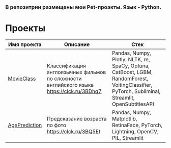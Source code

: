 ### В репозитрии размещены мои Pet-проэкты. Язык - Python. 

# Проекты

| Имя проекта                                                   | Описание                                                                                                                                                                                                                                                                                                                                                                                   | Стек                                                                                                                                                   |
|---------------------------------------------------------------|--------------------------------------------------------------------------------------------------------------------------------------------------------------------------------------------------------------------------------------------------------------------------------------------------------------------------------------------------------------------------------------------|--------------------------------------------------------------------------------------------------------------------------------------------------------|
| [MovieClass](MovieClass/)                              | Классификация англоязычных фильмов по сложности английского языка https://clck.ru/3BDhq7                                                                                                                                              | Pandas, Numpy, Plotly, NLTK, re, SpaCy, Optuna,  CatBoost, LGBM, RandomForest, VoitingClassifier, PyTorch, Subliminal, Streamlit, OpenSubtitlesAPI                                                                                                       
| [AgePrediction](AgePrediction/)                      | Предсказание возраста по фото https://clck.ru/3BQ5Et | Pandas, Numpy, Matplotlib, RetinaFace, PyTorch, Lightning, OpenCV, PIL, Streamlit                                                                                                                                                               |
